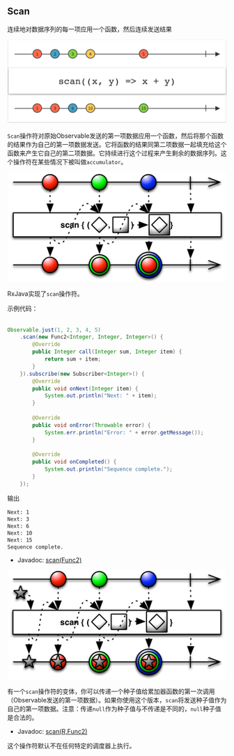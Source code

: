 

## Scan

连续地对数据序列的每一项应用一个函数，然后连续发送结果

![scan](../images/operators/scan.c.png)

`Scan`操作符对原始Observable发送的第一项数据应用一个函数，然后将那个函数的结果作为自己的第一项数据发送。它将函数的结果同第二项数据一起填充给这个函数来产生它自己的第二项数据。它持续进行这个过程来产生剩余的数据序列。这个操作符在某些情况下被叫做`accumulator`。

![scan](../images/operators/scan.png)

RxJava实现了`scan`操作符。

示例代码：

```java

Observable.just(1, 2, 3, 4, 5)
    .scan(new Func2<Integer, Integer, Integer>() {
        @Override
        public Integer call(Integer sum, Integer item) {
            return sum + item;
        }
    }).subscribe(new Subscriber<Integer>() {
        @Override
        public void onNext(Integer item) {
            System.out.println("Next: " + item);
        }

        @Override
        public void onError(Throwable error) {
            System.err.println("Error: " + error.getMessage());
        }

        @Override
        public void onCompleted() {
            System.out.println("Sequence complete.");
        }
    });

```

输出

```
Next: 1
Next: 3
Next: 6
Next: 10
Next: 15
Sequence complete.
```

* Javadoc: [scan(Func2)](http://reactivex.io/RxJava/javadoc/rx/Observable.html#scan(rx.functions.Func2))

![scanSeed](../images/operators/scanSeed.png)

有一个`scan`操作符的变体，你可以传递一个种子值给累加器函数的第一次调用（Observable发送的第一项数据）。如果你使用这个版本，`scan`将发送种子值作为自己的第一项数据。注意：传递`null`作为种子值与不传递是不同的，`null`种子值是合法的。

* Javadoc: [scan(R,Func2)](http://reactivex.io/RxJava/javadoc/rx/Observable.html#scan(R,%20rx.functions.Func2))

这个操作符默认不在任何特定的调度器上执行。
